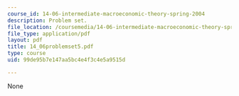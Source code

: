 ```yaml
---
course_id: 14-06-intermediate-macroeconomic-theory-spring-2004
description: Problem set.
file_location: /coursemedia/14-06-intermediate-macroeconomic-theory-spring-2004/99de95b7e147aa5bc4e4f3c4e5a9515d_14_06problemset5.pdf
file_type: application/pdf
layout: pdf
title: 14_06problemset5.pdf
type: course
uid: 99de95b7e147aa5bc4e4f3c4e5a9515d

---
```

None